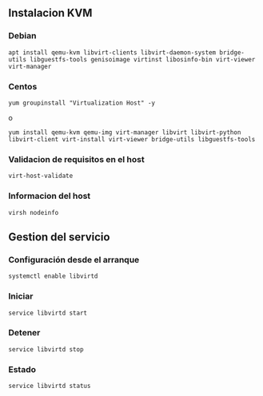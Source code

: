 ## Instalacion KVM
### Debian
```
apt install qemu-kvm libvirt-clients libvirt-daemon-system bridge-utils libguestfs-tools genisoimage virtinst libosinfo-bin virt-viewer virt-manager 
```
### Centos
```
yum groupinstall "Virtualization Host" -y
```
o
```
yum install qemu-kvm qemu-img virt-manager libvirt libvirt-python libvirt-client virt-install virt-viewer bridge-utils libguestfs-tools
```

### Validacion de requisitos en el host
```
virt-host-validate
```

### Informacion del host
```
virsh nodeinfo
```

## Gestion del servicio
### Configuración desde el arranque
```
systemctl enable libvirtd
```

### Iniciar
```
service libvirtd start
```
### Detener
```
service libvirtd stop
```
### Estado
```
service libvirtd status
```